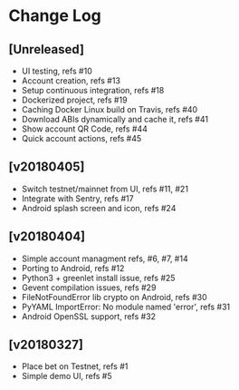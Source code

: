 # Change Log

## [Unreleased]

  - UI testing, refs #10
  - Account creation, refs #13
  - Setup continuous integration, refs #18
  - Dockerized project, refs #19
  - Caching Docker Linux build on Travis, refs #40
  - Download ABIs dynamically and cache it, refs #41
  - Show account QR Code, refs #44
  - Quick account actions, refs #45


## [v20180405]

  - Switch testnet/mainnet from UI, refs #11, #21
  - Integrate with Sentry, refs #17
  - Android splash screen and icon, refs #24


## [v20180404]

  - Simple account managment refs, #6, #7, #14
  - Porting to Android, refs #12
  - Python3 + greenlet install issue, refs #25
  - Gevent compilation issues, refs #29
  - FileNotFoundError lib crypto on Android, refs #30
  - PyYAML ImportError: No module named 'error', refs #31
  - Android OpenSSL support, refs #32


## [v20180327]

  - Place bet on Testnet, refs #1
  - Simple demo UI, refs #5

